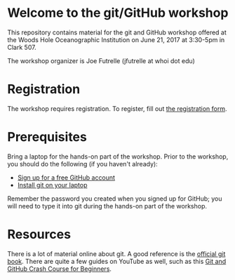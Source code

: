 # Welcome to the git/GitHub workshop

This repository contains material for the git and GitHub workshop offered at the
Woods Hole Oceanographic Institution on June 21, 2017 at 3:30-5pm in Clark 507.

The workshop organizer is Joe Futrelle (jfutrelle at whoi dot edu)

# Registration

The workshop requires registration. To register, fill out [the registration form](http://tinyurl.com/WHOIGitHubworkshop).

# Prerequisites

Bring a laptop for the hands-on part of the workshop. Prior to the workshop, you should do the following (if you haven't already):

* [Sign up for a free GitHub account](https://github.com/join)
* [Install git on your laptop](install-git.md)

Remember the password you created when you signed up for GitHub;
you will need to type it into git during the hands-on part of the workshop.

# Resources

There is a lot of material online about git. A good reference is the [official git book](https://git-scm.com/book/en/v2).
There are quite a few guides on YouTube as well, such as this [Git and GitHub Crash Course for Beginners](https://www.youtube.com/watch?v=SWYqp7iY_Tc).
